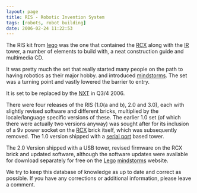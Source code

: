 ```yaml
---
layout: page
title: RIS - Robotic Invention System
tags: [robots, robot building]
date: 2006-02-24 11:22:53
---
```

The RIS kit from [lego](/wiki/lego.html "The best known construction toy") was the one that contained the [RCX](/wiki/rcx.html "The Lego Robot Command Explorer") along with the [IR](/wiki/ir.html "Acronym for Infra Red") tower, a number of elements to build with, a neat construction guide and multimedia CD.

It was pretty much the set that really started many people on the path to having robotics as their major hobby. and introduced [mindstorms](/wiki/mindstorms.html "A Robotic construction toy system from Lego"). The set was a turning point and vastly lowered the barrier to entry.

It is set to be replaced by the [NXT](/wiki/nxt.html "Legos NeXT generation robotics kit") in Q3/4 2006.

There were four releases of the RIS (1.0(a and b), 2.0 and 3.0), each with slightly revised software and different bricks, multiplied by the locale/language specific versions of these. The earlier 1.0 set (of which there were actually two versions anyway) was sought after for its inclusion of a 9v power socket on the [RCX](/wiki/rcx.html "The Lego Robot Command Explorer") brick itself, which was subsequently removed. The 1.0 version shipped with a [serial port](/wiki/serial_data_stream.html "Serial Data Stream") based tower.

The 2.0 Version shipped with a USB tower, revised firmware on the RCX brick and updated software, although the software updates were available for download separately for free on the [Lego](/wiki/lego.html "The best known construction toy") [mindstorms](/wiki/mindstorms.html "A Robotic construction toy system from Lego") website.

We try to keep this database of knowledge as up to date and correct as possible. If you have any corrections or additional information, please leave a comment.
